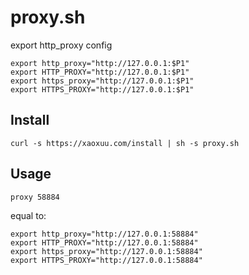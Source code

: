 # proxy.sh

export http_proxy config

```
export http_proxy="http://127.0.0.1:$P1"
export HTTP_PROXY="http://127.0.0.1:$P1"
export https_proxy="http://127.0.0.1:$P1"
export HTTPS_PROXY="http://127.0.0.1:$P1"
```

## Install

```
curl -s https://xaoxuu.com/install | sh -s proxy.sh
```

## Usage

```
proxy 58884
```

equal to:

```
export http_proxy="http://127.0.0.1:58884"
export HTTP_PROXY="http://127.0.0.1:58884"
export https_proxy="http://127.0.0.1:58884"
export HTTPS_PROXY="http://127.0.0.1:58884"
```
